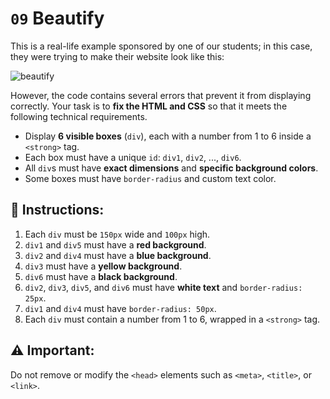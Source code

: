 # `09` Beautify

This is a real-life example sponsored by one of our students; in this case, they were trying to make their website look like this:

![beautify](../../.learn/assets/09-Beauty.png?raw=true)

However, the code contains several errors that prevent it from displaying correctly. Your task is to **fix the HTML and CSS** so that it meets the following technical requirements.

- Display **6 visible boxes** (`div`), each with a number from 1 to 6 inside a `<strong>` tag.
- Each box must have a unique `id`: `div1`, `div2`, ..., `div6`.
- All `div`s must have **exact dimensions** and **specific background colors**.
- Some boxes must have `border-radius` and custom text color.


## 📝 Instructions:

1. Each `div` must be `150px` wide and `100px` high.
2. `div1` and `div5` must have a **red background**.
3. `div2` and `div4` must have a **blue background**.
4. `div3` must have a **yellow background**.
5. `div6` must have a **black background**.
6. `div2`, `div3`, `div5`, and `div6` must have **white text** and `border-radius: 25px`.
7. `div1` and `div4` must have `border-radius: 50px`.
8. Each `div` must contain a number from 1 to 6, wrapped in a `<strong>` tag.


## ⚠️ Important:

Do not remove or modify the `<head>` elements such as `<meta>`, `<title>`, or `<link>`.
